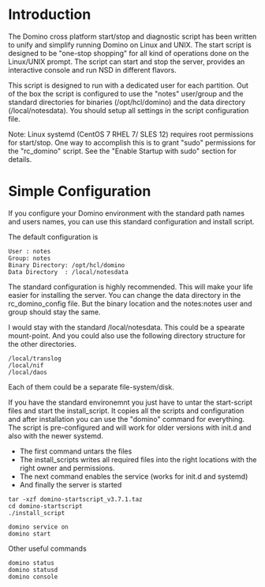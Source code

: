 
# Introduction

The Domino cross platform start/stop and diagnostic script has been written
to unify and simplify running Domino on Linux and UNIX. The start script
is designed to be "one-stop shopping" for all kind of operations done on the
Linux/UNIX prompt. The script can start and stop the server, provides an interactive
console and run NSD in different flavors.

This script is designed to run with a dedicated user for each partition.
Out of the box the script is configured to use the "notes" user/group and the standard
directories for binaries (/opt/hcl/domino) and the data directory (/local/notesdata).
You should setup all settings in the script configuration file.

Note: Linux systemd (CentOS 7 RHEL 7/ SLES 12) requires root permissions for start/stop.
One way to accomplish this is to grant "sudo" permissions for the "rc_domino" script.
See the "Enable Startup with sudo" section for details.

# Simple Configuration

If you configure your Domino environment with the standard path names
and users names, you can use this standard configuration and install script.

The default configuration is

```
User : notes
Group: notes
Binary Directory: /opt/hcl/domino
Data Directory  : /local/notesdata
```

The standard configuration is highly recommended. This will make your life easier for installing the server.
You can change the data directory in the rc_domino_config file.
But the binary location and the notes:notes user and group should stay the same.

I would stay with the standard /local/notesdata. This could be a spearate mount-point.
And you could also use the following directory structure for the other directories.

```
/local/translog
/local/nif
/local/daos
```

Each of them could be a separate file-system/disk.

If you have the standard environemnt you just have to untar the start-script files and start the install_script.
It copies all the scripts and configuration and after installation you can use the "domino" command for everything.
The script is pre-configured and will work for older versions with init.d and also with the newer systemd.

- The first command untars the files
- The install_scripts writes all required files into the right locations with the right owner and permissions.
- The next command enables the service (works for init.d and systemd)
- And finally the server is started

```
tar -xzf domino-startscript_v3.7.1.taz
cd domino-startscript
./install_script
```

```
domino service on
domino start
```

Other useful commands

```
domino status
domino statusd
domino console
```

